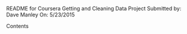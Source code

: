 README for Coursera Getting and Cleaning Data Project
Submitted by: Dave Manley
On: 5/23/2015

Contents
